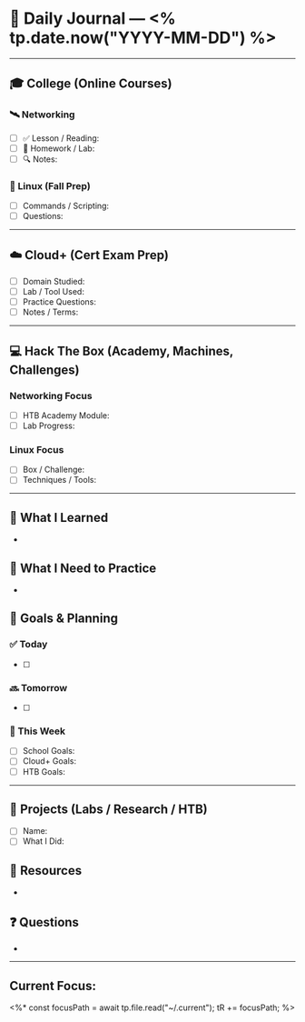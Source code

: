 # 📅 Daily Journal — <% tp.date.now("YYYY-MM-DD") %>

---

## 🎓 College (Online Courses)

### 🛰 Networking
- [ ] ✅ Lesson / Reading:
- [ ] 📝 Homework / Lab:
- [ ] 🔍 Notes:

### 🐧 Linux (Fall Prep)
- [ ] Commands / Scripting:
- [ ] Questions:

---

## ☁️ Cloud+ (Cert Exam Prep)
- [ ] Domain Studied:
- [ ] Lab / Tool Used:
- [ ] Practice Questions:
- [ ] Notes / Terms:

---

## 💻 Hack The Box (Academy, Machines, Challenges)

### Networking Focus
- [ ] HTB Academy Module:
- [ ] Lab Progress:

### Linux Focus
- [ ] Box / Challenge:
- [ ] Techniques / Tools:

---

## 🧠 What I Learned
- 

## 🧪 What I Need to Practice
- 

## 🎯 Goals & Planning

### ✅ Today
- [ ]

### 🔜 Tomorrow
- [ ]

### 📆 This Week
- [ ] School Goals:
- [ ] Cloud+ Goals:
- [ ] HTB Goals:

---

## 📌 Projects (Labs / Research / HTB)
- [ ] Name:
- [ ] What I Did:

## 📎 Resources
- 

## ❓ Questions
- 

---

## Current Focus:
<%* 
  const focusPath = await tp.file.read("~/.current");
  tR += focusPath;
%>
